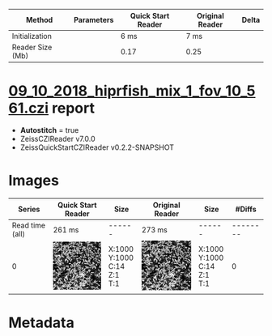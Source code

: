|  Method            | Parameters       | Quick Start Reader | Original Reader | Delta  |
| -------------------|------------------|--------------------|-----------------|------- |
| Initialization     |                  |6 ms|7 ms|        |
| Reader Size (Mb)     |                  |0.17|0.25|        |
# [09_10_2018_hiprfish_mix_1_fov_10_561.czi](https://zenodo.org/record/3457096/files/09_10_2018_hiprfish_mix_1_fov_10_561.czi) report
 - **Autostitch** = true
 - ZeissCZIReader v7.0.0
 - ZeissQuickStartCZIReader v0.2.2-SNAPSHOT

# Images 

| Series            | Quick Start Reader | Size | Original Reader | Size | #Diffs |
|-------------------|--------------------|------|-----------------|------|--------|
| Read time (all)   |261 ms|------|273 ms|------|--------|
|0|![09_10_2018_hiprfish_mix_1_fov_10_561.quick_true.flat_true.stitch_true.series_0.jpg](09_10_2018_hiprfish_mix_1_fov_10_561/09_10_2018_hiprfish_mix_1_fov_10_561.quick_true.flat_true.stitch_true.series_0.jpg)|X:1000<br>Y:1000<br>C:14<br>Z:1<br>T:1|![09_10_2018_hiprfish_mix_1_fov_10_561.quick_false.flat_true.stitch_true.series_0.jpg](09_10_2018_hiprfish_mix_1_fov_10_561/09_10_2018_hiprfish_mix_1_fov_10_561.quick_false.flat_true.stitch_true.series_0.jpg)|X:1000<br>Y:1000<br>C:14<br>Z:1<br>T:1|0|

# Metadata

